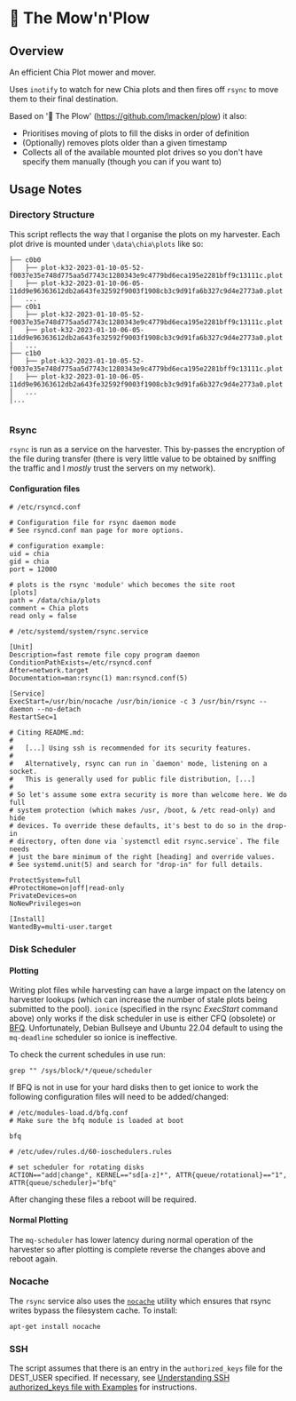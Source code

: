 # 🚜 The Mow'n'Plow

## Overview

An efficient Chia Plot mower and mover.

Uses `inotify` to watch for new Chia plots and then fires off `rsync` to move
them to their final destination.

Based on '🚜 The Plow' (https://github.com/lmacken/plow) it also:
* Prioritises moving of plots to fill the disks in order of definition
* (Optionally) removes plots older than a given timestamp
* Collects all of the available mounted plot drives so you don't have specify them manually (though you can if you want to)

## Usage Notes

### Directory Structure

This script reflects the way that I organise the plots on my harvester. Each plot drive is mounted under `\data\chia\plots` like so:

```
├── c0b0
│   ├── plot-k32-2023-01-10-05-52-f0037e35e748d775aa5d7743c1280343e9c4779bd6eca195e2281bff9c13111c.plot
│   ├── plot-k32-2023-01-10-06-05-11dd9e96363612db2a643fe32592f9003f1908cb3c9d91fa6b327c9d4e2773a0.plot
│   ...
├── c0b1
│   ├── plot-k32-2023-01-10-05-52-f0037e35e748d775aa5d7743c1280343e9c4779bd6eca195e2281bff9c13111c.plot
│   ├── plot-k32-2023-01-10-06-05-11dd9e96363612db2a643fe32592f9003f1908cb3c9d91fa6b327c9d4e2773a0.plot
│   ...
├── c1b0
│   ├── plot-k32-2023-01-10-05-52-f0037e35e748d775aa5d7743c1280343e9c4779bd6eca195e2281bff9c13111c.plot
│   ├── plot-k32-2023-01-10-06-05-11dd9e96363612db2a643fe32592f9003f1908cb3c9d91fa6b327c9d4e2773a0.plot
│   ...
│...
  
```

### Rsync

```rsync``` is run as a service on the harvester.  This by-passes the encryption of the file during transfer (there is very little value to be obtained by sniffing the traffic and I *mostly* trust the servers on my network).

#### Configuration files

```
# /etc/rsyncd.conf

# Configuration file for rsync daemon mode
# See rsyncd.conf man page for more options.

# configuration example:
uid = chia
gid = chia
port = 12000

# plots is the rsync 'module' which becomes the site root
[plots]
path = /data/chia/plots
comment = Chia plots
read only = false
```

```
# /etc/systemd/system/rsync.service

[Unit]
Description=fast remote file copy program daemon
ConditionPathExists=/etc/rsyncd.conf
After=network.target
Documentation=man:rsync(1) man:rsyncd.conf(5)

[Service]
ExecStart=/usr/bin/nocache /usr/bin/ionice -c 3 /usr/bin/rsync --daemon --no-detach
RestartSec=1

# Citing README.md:
#
#   [...] Using ssh is recommended for its security features.
#
#   Alternatively, rsync can run in `daemon' mode, listening on a socket.
#   This is generally used for public file distribution, [...]
#
# So let's assume some extra security is more than welcome here. We do full
# system protection (which makes /usr, /boot, & /etc read-only) and hide
# devices. To override these defaults, it's best to do so in the drop-in
# directory, often done via `systemctl edit rsync.service`. The file needs
# just the bare minimum of the right [heading] and override values.
# See systemd.unit(5) and search for "drop-in" for full details.

ProtectSystem=full
#ProtectHome=on|off|read-only
PrivateDevices=on
NoNewPrivileges=on

[Install]
WantedBy=multi-user.target
```

### Disk Scheduler

#### Plotting
Writing plot files while harvesting can have a large impact on the latency on harvester lookups (which can increase the number of stale plots being submitted to the pool).
`ionice` (specified in the rsync *ExecStart* command above) only works if the disk scheduler in use is either CFQ (obsolete) or [BFQ](https://algo.ing.unimo.it/people/paolo/disk_sched/description.php).   Unfortunately, Debian Bullseye and Ubuntu 22.04 default to using the `mq-deadline` scheduler so ionice is ineffective.  

To check the current schedules in use run:
```
grep "" /sys/block/*/queue/scheduler
```

If BFQ is not in use for your hard disks then to get ionice to work the following configuration files will need to be added/changed:

```
# /etc/modules-load.d/bfq.conf
# Make sure the bfq module is loaded at boot

bfq
```

```
# /etc/udev/rules.d/60-ioschedulers.rules 

# set scheduler for rotating disks
ACTION=="add|change", KERNEL=="sd[a-z]*", ATTR{queue/rotational}=="1", ATTR{queue/scheduler}="bfq"
```

After changing these files a reboot will be required.

#### Normal Plotting

The `mq-scheduler` has lower latency during normal operation of the harvester so after plotting is complete reverse the changes above and reboot again.

### Nocache

The `rsync` service also uses the [`nocache`](https://github.com/Feh/nocache) utility which ensures that rsync writes bypass the filesystem cache.  To install:
```
apt-get install nocache
```

### SSH

The script assumes that there is an entry in the `authorized_keys` file for the DEST_USER specified.  If necessary, see [Understanding SSH authorized_keys file with Examples](https://www.howtouselinux.com/post/ssh-authorized_keys-file) for instructions.
